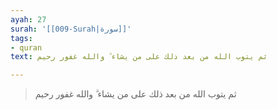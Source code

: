 ```yaml
---
ayah: 27
surah: '[[009-Surah|سورة]]'
tags:
- quran
text: ثم يتوب الله من بعد ذلك على من يشاء ۗ والله غفور رحيم

---
```

> ثم يتوب الله من بعد ذلك على من يشاء ۗ والله غفور رحيم
